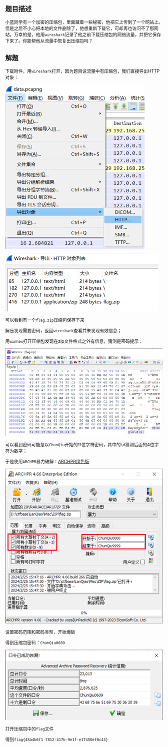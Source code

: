 ## 题目描述

小蓝同学有一个加密的压缩包，里面藏着一些秘密，他把它上传到了一个网站上。但是之后不小心把本地的文件删除了，他想重新下载它，可却再也访问不了那网站。万幸的是，他用`wireshark`记录了他之前下载压缩包的网络流量，并把它保存下来了。你能帮他从流量中恢复出压缩包吗？

## 解题

下载附件，用`wireshark`打开，因为题目说流量中有压缩包，我们直接导出HTTP对象：

![image-20240225153224491](./img/ZIP/image-20240225153224491.png)

![image-20240225153243385](./img/ZIP/image-20240225153243385.png)

可以看到有一个`flag.zip`压缩包保存下来

解压发现需要密码，返回`wireshark`查看并未发现有效信息；

用`winhex`打开压缩包发现在zip文件格式之外有信息，猜测是密码提示：

![image-20240225154355923](./img/ZIP/image-20240225154355923.png)

可以看到密码可能是以`ChunQiu`开始的11位字符密码，其中的`\d`猜测后面的4位字符为数字；

于是使用`ARCHPR`暴力破解：[ARCHPR绿色版](../Tools/ARCHPR_4.66.266.0_汉化绿色版.zip "文件在上级目录")

![image-20240225154829487](./img/ZIP/image-20240225154829487.png)

设置密码范围和密码类型，开始爆破

得到压缩包密码：`ChunQiu0609`

![image-20240225154924258](./img/ZIP/image-20240225154924258.png)

打开压缩包中的`flag`文件

得到`flag{48a4b6f1-7812-417b-9e1f-e17450ef0c43}`